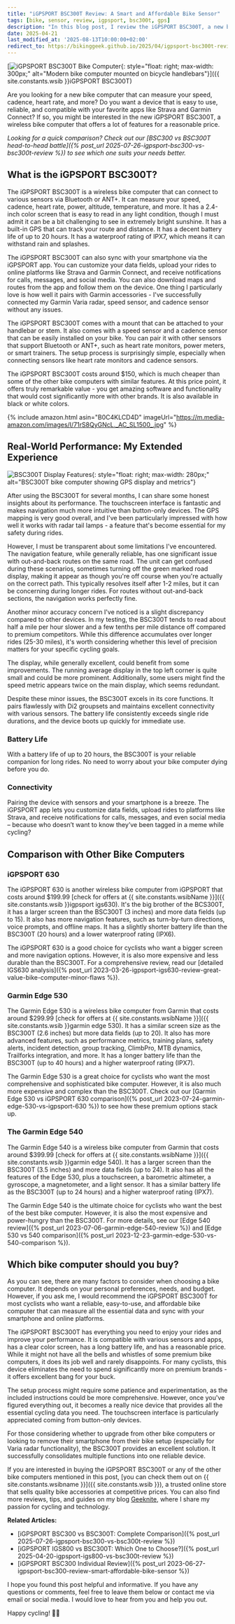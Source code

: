 ```yaml
---
title: "iGPSPORT BSC300T Review: A Smart and Affordable Bike Sensor"
tags: [bike, sensor, review, igpsport, bsc300t, gps]
description: "In this blog post, I review the iGPSPORT BSC300T, a new bike sensor that can measure speed, cadence and power. I compare it to other alternatives and show you why it's a great choice for cyclists who want to improve their performance and track their data."
date: 2025-04-21
last_modified_at: '2025-08-13T10:00:00+02:00'
redirect_to: https://bikinggeek.github.io/2025/04/igpsport-bsc300t-review.html
---
```


[![iGPSPORT BSC300T Bike Computer](https://m.media-amazon.com/images/I/61w86GKGkKL._AC_SX425_.jpg){: style="float: right; max-width: 300px;" alt="Modern bike computer mounted on bicycle handlebars"}]({{ site.constants.wsib }}iGPSPORT BSC300T)

Are you looking for a new bike computer that can measure your speed, cadence, heart rate, and more? Do you want a device that is easy to use, reliable, and compatible with your favorite apps like Strava and Garmin Connect? If so, you might be interested in the new iGPSPORT BSC300T, a wireless bike computer that offers a lot of features for a reasonable price.

*Looking for a quick comparison? Check out our [BSC300 vs BSC300T head-to-head battle]({% post_url 2025-07-26-igpsport-bsc300-vs-bsc300t-review %}) to see which one suits your needs better.*

## What is the iGPSPORT BSC300T?

The iGPSPORT BSC300T is a wireless bike computer that can connect to various sensors via Bluetooth or ANT+. It can measure your speed, cadence, heart rate, power, altitude, temperature, and more. It has a 2.4-inch color screen that is easy to read in any light condition, though I must admit it can be a bit challenging to see in extremely bright sunshine. It has a built-in GPS that can track your route and distance. It has a decent battery life of up to 20 hours. It has a waterproof rating of IPX7, which means it can withstand rain and splashes.

The iGPSPORT BSC300T can also sync with your smartphone via the iGPSPORT app. You can customize your data fields, upload your rides to online platforms like Strava and Garmin Connect, and receive notifications for calls, messages, and social media. You can also download maps and routes from the app and follow them on the device. One thing I particularly love is how well it pairs with Garmin accessories - I've successfully connected my Garmin Varia radar, speed sensor, and cadence sensor without any issues.

The iGPSPORT BSC300T comes with a mount that can be attached to your handlebar or stem. It also comes with a speed sensor and a cadence sensor that can be easily installed on your bike. You can pair it with other sensors that support Bluetooth or ANT+, such as heart rate monitors, power meters, or smart trainers. The setup process is surprisingly simple, especially when connecting sensors like heart rate monitors and cadence sensors.

The iGPSPORT BSC300T costs around $150, which is much cheaper than some of the other bike computers with similar features. At this price point, it offers truly remarkable value - you get amazing software and functionality that would cost significantly more with other brands. It is also available in black or white colors.

{% include amazon.html asin="B0C4KLCD4D" imageUrl="https://m.media-amazon.com/images/I/71rS8QyGNcL._AC_SL1500_.jpg" %}

## Real-World Performance: My Extended Experience

![BSC300T Display Features](https://m.media-amazon.com/images/I/61w86GKGkKL._AC_SX425_.jpg){: style="float: right; max-width: 280px;" alt="BSC300T bike computer showing GPS display and metrics"}

After using the BSC300T for several months, I can share some honest insights about its performance. The touchscreen interface is fantastic and makes navigation much more intuitive than button-only devices. The GPS mapping is very good overall, and I've been particularly impressed with how well it works with radar tail lamps - a feature that's become essential for my safety during rides.

However, I must be transparent about some limitations I've encountered. The navigation feature, while generally reliable, has one significant issue with out-and-back routes on the same road. The unit can get confused during these scenarios, sometimes turning off the green marked road display, making it appear as though you're off course when you're actually on the correct path. This typically resolves itself after 1-2 miles, but it can be concerning during longer rides. For routes without out-and-back sections, the navigation works perfectly fine.

Another minor accuracy concern I've noticed is a slight discrepancy compared to other devices. In my testing, the BSC300T tends to read about half a mile per hour slower and a few tenths per mile distance off compared to premium competitors. While this difference accumulates over longer rides (25-30 miles), it's worth considering whether this level of precision matters for your specific cycling goals.

The display, while generally excellent, could benefit from some improvements. The running average display in the top left corner is quite small and could be more prominent. Additionally, some users might find the speed metric appears twice on the main display, which seems redundant.

Despite these minor issues, the BSC300T excels in its core functions. It pairs flawlessly with Di2 groupsets and maintains excellent connectivity with various sensors. The battery life consistently exceeds single ride durations, and the device boots up quickly for immediate use.

### Battery Life

With a battery life of up to 20 hours, the BSC300T is your reliable companion for long rides. No need to worry about your bike computer dying before you do.

### Connectivity

Pairing the device with sensors and your smartphone is a breeze. The iGPSPORT app lets you customize data fields, upload rides to platforms like Strava, and receive notifications for calls, messages, and even social media – because who doesn’t want to know they’ve been tagged in a meme while cycling?

## Comparison with Other Bike Computers

### iGPSPORT 630

The iGPSPORT 630 is another wireless bike computer from iGPSPORT that costs around $199.99 [check for offers at {{ site.constants.wsibName }}]({{ site.constants.wsib }}igpsport igs630). It's the big brother of the BCS300T, it has a larger screen than the BSC300T (3 inches) and more data fields (up to 15). It also has more navigation features, such as turn-by-turn directions, voice prompts, and offline maps. It has a slightly shorter battery life than the BSC300T (20 hours) and a lower waterproof rating (IPX6).

The iGPSPORT 630 is a good choice for cyclists who want a bigger screen and more navigation options. However, it is also more expensive and less durable than the BSC300T. For a comprehensive review, read our [detailed IGS630 analysis]({% post_url 2023-03-26-igpsport-igs630-review-great-value-bike-computer-minor-flaws %}).

### Garmin Edge 530

The Garmin Edge 530 is a wireless bike computer from Garmin that costs around $299.99 [check for offers at {{ site.constants.wsibName }}]({{ site.constants.wsib }}garmin edge 530). It has a similar screen size as the BSC300T (2.6 inches) but more data fields (up to 20). It also has more advanced features, such as performance metrics, training plans, safety alerts, incident detection, group tracking, ClimbPro, MTB dynamics, Trailforks integration, and more. It has a longer battery life than the BSC300T (up to 40 hours) and a higher waterproof rating (IPX7).

The Garmin Edge 530 is a great choice for cyclists who want the most comprehensive and sophisticated bike computer. However, it is also much more expensive and complex than the BSC300T. Check out our [Garmin Edge 530 vs iGPSPORT 630 comparison]({% post_url 2023-07-24-garmin-edge-530-vs-igpsport-630 %}) to see how these premium options stack up.

### The Garmin Edge 540

The Garmin Edge 540 is a wireless bike computer from Garmin that costs around $399.99 [check for offers at {{ site.constants.wsibName }}]({{ site.constants.wsib }}garmin edge 540). It has a larger screen than the BSC300T (3.5 inches) and more data fields (up to 24). It also has all the features of the Edge 530, plus a touchscreen, a barometric altimeter, a gyroscope, a magnetometer, and a light sensor. It has a similar battery life as the BSC300T (up to 24 hours) and a higher waterproof rating (IPX7).

The Garmin Edge 540 is the ultimate choice for cyclists who want the best of the best bike computer. However, it is also the most expensive and power-hungry than the BSC300T. For more details, see our [Edge 540 review]({% post_url 2023-07-06-garmin-edge-540-review %}) and [Edge 530 vs 540 comparison]({% post_url 2023-12-23-garmin-edge-530-vs-540-comparison %}).

## Which bike computer should you buy?

As you can see, there are many factors to consider when choosing a bike computer. It depends on your personal preferences, needs, and budget. However, if you ask me, I would recommend the iGPSPORT BSC300T for most cyclists who want a reliable, easy-to-use, and affordable bike computer that can measure all the essential data and sync with your smartphone and online platforms.

The iGPSPORT BSC300T has everything you need to enjoy your rides and improve your performance. It is compatible with various sensors and apps, has a clear color screen, has a long battery life, and has a reasonable price. While it might not have all the bells and whistles of some premium bike computers, it does its job well and rarely disappoints. For many cyclists, this device eliminates the need to spend significantly more on premium brands - it offers excellent bang for your buck.

The setup process might require some patience and experimentation, as the included instructions could be more comprehensive. However, once you've figured everything out, it becomes a really nice device that provides all the essential cycling data you need. The touchscreen interface is particularly appreciated coming from button-only devices.

For those considering whether to upgrade from other bike computers or looking to remove their smartphone from their bike setup (especially for Varia radar functionality), the BSC300T provides an excellent solution. It successfully consolidates multiple functions into one reliable device.

If you are interested in buying the iGPSPORT BSC300T or any of the other bike computers mentioned in this post, [you can check them out on {{ site.constants.wsibname }}]({{ site.constants.wsib }}), a trusted online store that sells quality bike accessories at competitive prices. You can also find more reviews, tips, and guides on my blog [Geeknite](/), where I share my passion for cycling and technology.

**Related Articles:**

- [iGPSPORT BSC300 vs BSC300T: Complete Comparison]({% post_url 2025-07-26-igpsport-bsc300-vs-bsc300t-review %})
- [iGPSPORT IGS800 vs BSC300T: Which One to Choose?]({% post_url 2025-04-20-igpsport-igs800-vs-bsc300t-review %})
- [iGPSPORT BSC300 Individual Review]({% post_url 2023-06-27-igpsport-bsc300-review-smart-affordable-bike-sensor %})

I hope you found this post helpful and informative. If you have any questions or comments, feel free to leave them below or contact me via email or social media. I would love to hear from you and help you out.

Happy cycling! 🚴‍♂️

